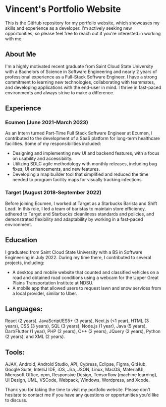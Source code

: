 # Vincent's Portfolio Website
This is the GitHub repository for my portfolio website, which showcases my skills and experience as a developer. I'm actively seeking new opportunities, so please feel free to reach out if you're interested in working with me.

## About Me
I'm a highly motivated recent graduate from Saint Cloud State University with a Bachelors of Science in Software Engineering and nearly 2 years of professional experience as a Full-Stack Software Engineer. I have a strong commitment to learning new technologies, collaborating with teammates, and developing applications with the end-user in mind. I thrive in fast-paced environments and always strive to make a difference.

## Experience
### Ecumen (June 2021-March 2023)
As an Intern turned Part-Time Full Stack Software Engineer at Ecumen, I contributed to the development of a SaaS platform for long-term healthcare facilities. Some of my responsibilities included:

- Designing and implementing new UI and backend features, with a focus on usability and accessibility.
- Utilizing SDLC agile methodology with monthly releases, including bug fixes, UI enhancements, and new features.
- Developing a map builder tool that simplified and reduced the time needed to program facility maps for visually tracking infections.

### Target (August 2018-September 2022)
Before joining Ecumen, I worked at Target as a Starbucks Barista and Shift Lead. In this role, I led a team of baristas to maintain store efficiency, adhered to Target and Starbucks cleanliness standards and policies, and demonstrated flexibility and adaptability by working in a fast-paced environment.

## Education
I graduated from Saint Cloud State University with a BS in Software Engineering in July 2022. During my time there, I contributed to several projects, including:
- A desktop and mobile website that counted and classified vehicles on a road and obtained road conditions using a webcam for the Upper Great Plains Transportation Institute at NDSU.
- A mobile app that allowed users to request lawn and snow services from a local provider, similar to Uber.

## Languages: 
React (2 years), JavaScript/ES5+ (3 years), Next.js (<1 year), HTML (3 years), CSS (3 years), SQL (3 years), Node.js (1 year), Java (5 years), Dart/Flutter (1 year), PHP (2 years), C++ (2 years), JQuery (2 years), Python (2 years), and XML (2 years).

## Tools:
AJAX, Android, Android Studio, API, Cypress, Eclipse, Figma, GitHub, Google Suite, IntelliJ IDE, iOS, Jira, JSON, Linux, MacOS, MaterialUI, Microsoft Office, npm, Responsive Design, Tensorflow (machine learning), UI Design, UML, VSCode, Webpack, Windows, Wordpress, and Xcode.

Thank you for taking the time to visit my portfolio website. Please don't hesitate to contact me if you have any questions or opportunities you'd like to discuss.
